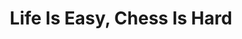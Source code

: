 ---
layout: interior
title: Life Is Easy, Chess Is Hard
speaker: Zack Gringrich-Gaylord
permalink: zack-gingrich-gaylord
image: img/20160607/zack_gaylord.jpg
event: 20160607
video: 
favorite: How cool we think we are, finally.
about: Zack is a writer, thinker and chess player born and raised in Wichita. He is the founder of the Wichita Chess Cooperative, a community resource building bridges with chess education and culture. He lives in Riverside and fundraises and writes about Hip Hop for KMUW, Wichita's NPR station. He is married to a genius and a father to a force of nature.
twitter: ictchess
facebook: wichitachess
instagram: wichitachess
linkedin:
website: 
email: chessict@gmail.com
telephone:
---